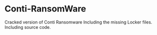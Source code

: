 # Conti-RansomWare
Cracked version of Conti Ransomware Including the missing Locker files. Including source code.

